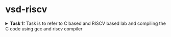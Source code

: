 # vsd-riscv

<details>
<summary><b>Task 1:</b> Task is to refer to C based and RISCV based lab and compiling the C code using gcc and riscv compiler</summary>

### C Language based LAB
We have to follow the given steps to compile any **.c** file :  
1. Open the terminal and locate to the directory where you want to create your file. Then run the following command:

	```
	gedit shabaz.c
	```  
2. This will open the text editor and allows you to write the code. Then you have to write the C code of printing the sum of n numbers. Once you are done with your code, press ```Ctrl + S``` to save your file, and then press ```Ctrl + W``` to close the text editor.   
3. To the C code on your terminal, run the following command:

	```
	gcc shabaz.c
 	```
 
 	This command compiles the code.
 4. To Run the Code, Run the following command :
 	```
	./a.out
 	```
 ![Image](https://github.com/user-attachments/assets/291c6dc0-76ba-4373-bdb0-0f8aed49acfd)
 
